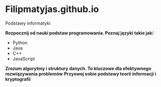 # Filipmatyjas.github.io


Podstawy informatyki 

**Rozpocznij od nauki podstaw programowania. Poznaj języki takie jak**/
- Python
- Java
- C++ 
-  JavaScript

**Zrozum algorytmy i struktury danych. To kluczowe dla efektywnego rozwiązywania problemów**
**Przyswoj sobie podstawy teorii informacji i kryptografii**
